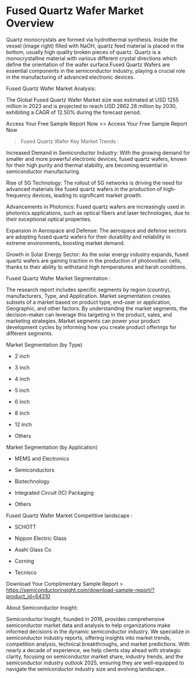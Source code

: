 <h1>Fused Quartz Wafer Market Overview</h1>

Quartz monocrystals are formed via hydrothermal synthesis. Inside the vessel (image right) filled with NaOH, quartz feed material is placed in the bottom, usually high quality broken pieces of quartz. Quartz is a monocrystalline material with various different crystal directions which define the orientation of the wafer surface.Fused Quartz Wafers are essential components in the semiconductor industry, playing a crucial role in the manufacturing of advanced electronic devices. 

Fused Quartz Wafer Market Analysis:

The Global Fused Quartz Wafer Market size was estimated at USD 1255 million in 2023 and is projected to reach USD 2862.28 million by 2030, exhibiting a CAGR of 12.50% during the forecast period.

Access Your Free Sample Report Now >> Access Your Free Sample Report Now

>Fused Quartz Wafer Key Market Trends  :

Increased Demand in Semiconductor Industry: With the growing demand for smaller and more powerful electronic devices, fused quartz wafers, known for their high purity and thermal stability, are becoming essential in semiconductor manufacturing.

Rise of 5G Technology: The rollout of 5G networks is driving the need for advanced materials like fused quartz wafers in the production of high-frequency devices, leading to significant market growth.

Advancements in Photonics: Fused quartz wafers are increasingly used in photonics applications, such as optical fibers and laser technologies, due to their exceptional optical properties.

Expansion in Aerospace and Defense: The aerospace and defense sectors are adopting fused quartz wafers for their durability and reliability in extreme environments, boosting market demand.

Growth in Solar Energy Sector: As the solar energy industry expands, fused quartz wafers are gaining traction in the production of photovoltaic cells, thanks to their ability to withstand high temperatures and harsh conditions.

Fused Quartz Wafer Market Segmentation :

The research report includes specific segments by region (country), manufacturers, Type, and Application. Market segmentation creates subsets of a market based on product type, end-user or application, Geographic, and other factors. By understanding the market segments, the decision-maker can leverage this targeting in the product, sales, and marketing strategies. Market segments can power your product development cycles by informing how you create product offerings for different segments.

Market Segmentation (by Type)

-  2 inch

-  3 inch

-  4 inch

-  5 inch

-  6 inch

-  8 inch

-  12 inch

-  Others

Market Segmentation (by Application)

-  MEMS and Electronics

-  Semiconductors

-  Biotechnology

-  Integrated Circuit (IC) Packaging

-  Others

Fused Quartz Wafer Market Competitive landscape :

-  SCHOTT

-  Nippon Electric Glass

-  Asahi Glass Co

-  Corning

-  Tecnisco

Download Your Complimentary Sample Report > https://semiconductorinsight.com/download-sample-report/?product_id=64310

About Semiconductor Insight:

Semiconductor Insight, founded in 2016, provides comprehensive semiconductor market data and analysis to help organizations make informed decisions in the dynamic semiconductor industry. We specialize in semiconductor industry reports, offering insights into market trends, competition analysis, technical breakthroughs, and market predictions. With nearly a decade of experience, we help clients stay ahead with strategic clarity, focusing on semiconductor market share, industry trends, and the semiconductor industry outlook 2025, ensuring they are well-equipped to navigate the semiconductor industry size and evolving landscape. 

